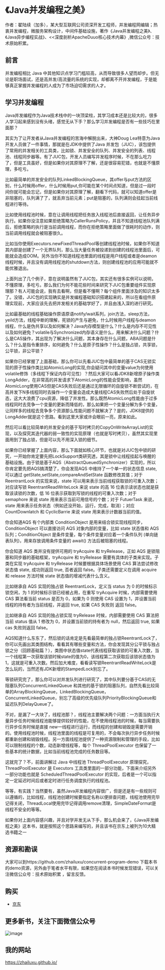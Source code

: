
# 《Java并发编程之美》
作者：翟陆续（加多），某大型互联网公司资深开发工程师，并发编程网编辑；热衷并发编程，微服务架构设计，中间件基础设施，著作《Java并发编程之美》、《Java异步编程实战》、<<深度剖析ApacheDuuo核心技术内幕》,微信公众号：技术原始积累。


## 前言
并发编程相比 Java 中其他知识点学习门槛较高，从而导致很多人望而却步。但无论是职场面试，还是高并发/高流量的系统的实现，却都离不开并发编程，于是能够真正掌握并发编程的人成为了市场迫切需求的人才。

## 学习并发编程
Java并发编程作为Java技术栈中的一块顶梁柱，其学习成本还是比较大的，很多人学习起来感到没有头绪，感觉无从下手？那么学习并发编程是否有一些技巧在里面那？

其实为了让开发者从Java并发编程的苦海中解脱出来，大神Doug Lea特意为Java开发人员做了一件事情，那就是在JDK中提供了Java 并发包（JUC），该包提供了常用的并发相关的工具类，比如锁、并发安全的队列、并发安全的列表、线程池、线程同步器等。有了JUC包，开发人员编写并发程序时候，不在那么吃力了，但是工具虽好，但是如果你对其原理不了解，还是很容易犯错，也就是不懂原理，多吃亏。

比如最简单的并发安全的队列LinkedBlockingQueue，其offer与put方法的区别，什么时候用offer，什么时候用put,你可能在某个时间点知道，但是过一段时间你就可能会忘记，但是如果你对其原理了解，翻看下代码，就可以知道offer是非阻塞的，队列满了了，就丢弃当前元素；put是阻塞的，队列满则会挂起当前线程进行等待。

比如使用线程池时候，意在让调用线程把任务放入线程池后直接返回，让任务异步执行。如果你没注意如果拒绝策略为CallerRunsPolicy，并且不知道线程池队列满后，拒绝策略的执行是当前调用线程，而你在拒绝策略里面做了很耗时的动作，则当前调用线程就会被阻塞很久。

比如当你使用Executors.newFixedThreadPool等创建线程池时候，如果你不知道其内部是创建了一个无界队列，那么当大量任务被投递到创建的线程池里面后，可能就会造成OOM。另外当你不知道线程池里面的线程是用户线程或者是deamon线程时候，并且没有调用线程池的shutdown方法，则创建线程池的应用可能就不能优雅退出。

上面列出了几个例子，意在说明虽然有了JUC包，其实还有很多实例可以说明，不懂原理，多吃亏。那么我们为何不能花些时间来研究下JUC包重要组件实现原理那？有人可能会说，我有去看啊，但是看不懂啊？每个组件里面涉及的知识太多了。没错，JUC包的实现确实是并发编程基础知识搭建起来的，所以在看组件原理实现前，大家应该先去把并发相关的基础学好了，并且由浅入深的进行研究。

比如最基础的线程基础操作原语原语notify/wait系列，join方法，sleep方法，yeild方法，线程中断的理解，死锁的产生与避免，什么时候用户线程与deamon线程，什么是伪共享以及如何解决？Java内存模型是什么？什么是内存不可见性以及如何避免？volatile与Synchronized内存语义是什么，用来解决什么问题？什么是CAS操作，其出现为了解决什么问题，其本身存在什么问题，ABA问题是什么？什么是指令重排序，如何避免？什么是原子性操作？什么是独占锁，共享锁，公平锁，非公平锁？

如果你已经掌握了上面基础，那么你可以先看JUC包中最简单的基于CAS无锁实现的原子性操作类比如AtomicLong的实现,你会疑问其中的变量value为何使用volatile修饰（多线程下保证内存可见性）？然后大家可以看JDK8新增原子操作类LongAdder，在非常高的并发请求下AtomicLong的性能会受影响，虽然AtomicLong使用CAS但是CAS失败后还是通过无限循环的自旋锁不断尝试的，在高并发下N多线程同时去操作一个变量会造成大量线程CAS失败然后处于自旋状态，这大大浪费了cpu资源，降低了并发性。那么既然AtomicLong性能由于过多线程同时去竞争一个变量的更新而降低的，那么如果把一个变量分解为多个变量，让同样多的线程去竞争多个资源那么性能问题不就解决了？是的，JDK8提供的LongAdder就是这个思路。看到这里大家或许会眼前一亮，原来如此。



然后可以看比较简单的并发安全的基于写时拷贝的CopyOnWriteArrayList的实现，以及探究其迭代器的弱一致性的实现原理（也就是写时拷贝），虽然其实现里面用到了独占锁，但是可以先不用深入锁的细节。

如果你已经掌握了上面内容，那么下面就如核心环节，也就是对JUC包中锁的研究，一开始你肯定要先把LockSupport类研究透，其是锁中让线程挂起与唤醒的基础设施。由于锁是基于AQS（AbstractQueuedSynchronizer）实现的，所以你肯定要先把AQS搞清楚了，你会发现AQS 中维持了一个单一的状态信息 state, 可以通过 getState,setState,compareAndSetState 函数修改其值；对于 ReentrantLock 的实现来说，state 可以用来表示当前线程获取锁的可重入次数；对应读写锁 ReentrantReadWriteLock 来说 state 的高 16 位表示读状态也就是获取该读锁的次数，低 16 位表示获取到写锁的线程的可重入次数；对于 semaphore 来说 state 用来表示当前可用信号的个数；对于 FutuerTask 来说，state 用来表示任务状态（例如还没开始，运行，完成，取消）；对应 CountDownlatch 和 CyclicBarrie 来说 state 用来表示计数器当前的值。

你会知道AQS 有个内部类 ConditionObject 是用来结合锁实现线程同步，ConditionObject 可以直接访问 AQS 对象内部的变量，比如 state 状态值和 AQS 队列；ConditionObject 是条件变量，每个条件变量对应着一个条件队列 (单向链表队列)，用来存放调用条件变量的 await() 方法后被阻塞的线程。

你会知道 AQS 类并没有提供可用的 tryAcquire 和 tryRelease，正如 AQS 是锁阻塞和同步器的基础框架，tryAcquire 和 tryRelease 需要有具体的子类来实现。子类在实现 tryAcquire 和 tryRelease 时候要根据具体场景使用 CAS 算法尝试修改状态值 state, 成功则返回 true, 否者返回 false。子类还需要定义在调用 acquire 和 release 方法时候 state 状态值的增减代表什么含义。

比如继承自 AQS 实现的独占锁 ReentrantLock，定义当 status 为 0 的时候标示锁空闲，为 1 的时候标示锁已经被占用，在重写 tryAcquire 时候，内部需要使用 CAS 算法看当前 status 是否为 0，如果为 0 则使用 CAS 设置为 1，并设置当前线程的持有者为当前线程，并返回 true, 如果 CAS 失败则 返回 false。

比如继承自 AQS 实现的独占锁实现 tryRelease 时候，内部需要使用 CAS 算法把当前 status 值从 1 修改为 0，并设置当前锁的持有者为 null，然后返回 true, 如果 cas 失败则返回 false。

AQS知道什么东东了，然后锁的话肯定是先看最简单的独占锁ReentrantLock了，你可以先画出其类图结构，看看其有哪些变量和方法，你会发现其分公平锁与独占锁之分（回顾基础篇？），类图中状态值state代表线程获取该锁的可重入次数，当一个线程第一次获取该锁时候state的值为0，该线程第二次获取后该锁状态值为1，这就是可重入次数。然后加大难度，看看读写锁ReentrantReadWriteLock是怎么玩的，当然还有JDK新增的StampedLock别忘了。

等锁研究完了，那么你可以对并发队列进行研究了，其中队列要分基于CAS的无阻塞队列ConcurrentLinkedQueue 和其他的基于锁的阻塞队列，自然先看比较简单的ArrayBlockingQueue，LinkedBlockingQueue，ConcurrentLinkedQueue，别忘了高级的优先级队列PriorityBlockingQueue和延迟队列DelayQueue了。

不对，是漏了一大块了，线程池那？，线程池主要解决两个问题：一方面当执行大量异步任务时候线程池能够提供较好的性能，在不使用线程池的时候，每当需要执行异步任务时候是直接 new一线程进行运行，而线程的创建和销毁是需要开销的。使用线程池时候，线程池里面的线程是可复用的，不会每次执行异步任务时候都重新创建和销毁线程。另一方面线程池提供了一种资源限制和管理的手段，比如可以限制线程的个数，动态新增线程等，每个 ThreadPoolExecutor 也保留了一些基本的统计数据，比如当前线程池完成的任务数目等。

这就完了？不，前面讲解过 Java 中线程池 ThreadPoolExecutor 原理探究，ThreadPoolExecutor 是 Executors 工具类里面的一部分功能，下面来介绍另外一部分功能也就是 ScheduledThreadPoolExecutor 的实现，后者是一个可以指定一定延迟时间后或者定时进行任务调度执行的线程池。

等等，有实践？当然要有，虽然Java并发编程内容很广，但是还是有一些规则可以遵循的，比如线程，线程池创建时候要指定名称以便排查问题，线程池使用完毕记得关闭，ThreadLocal使用完毕记得调用remove清理，SimpleDateFormat是线程不安全的等等。

如果你对上面内容感兴趣，并且对学并发无从下手，那么机会来了，《Java并发编程之美》这本书，就是按照这个思路来编写的，并且该书在京东上被列为10大精选书籍之一



## 资源和勘误
大家可以到https://github.com/zhailuxu/concurrent-program-demo 下载本书的demo资源，另外由于笔者水平有限，如果您在阅读本书时候发现错误，可以关注微信公众号：技术原始积累 ，留言反馈。

##  购买
 - [京东](https://item.jd.com/12450812.html)
 
## 更多新书，关注下面微信公众号
 
 
![image]( https://github.com/zhailuxu/async-program-demo/blob/master/%E5%85%AC%E4%BC%97%E5%8F%B7.jpg)


##  我的网站
https://zhailuxu.github.io/
